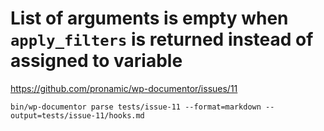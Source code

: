 # List of arguments is empty when `apply_filters` is returned instead of assigned to variable

https://github.com/pronamic/wp-documentor/issues/11

```
bin/wp-documentor parse tests/issue-11 --format=markdown --output=tests/issue-11/hooks.md
```
